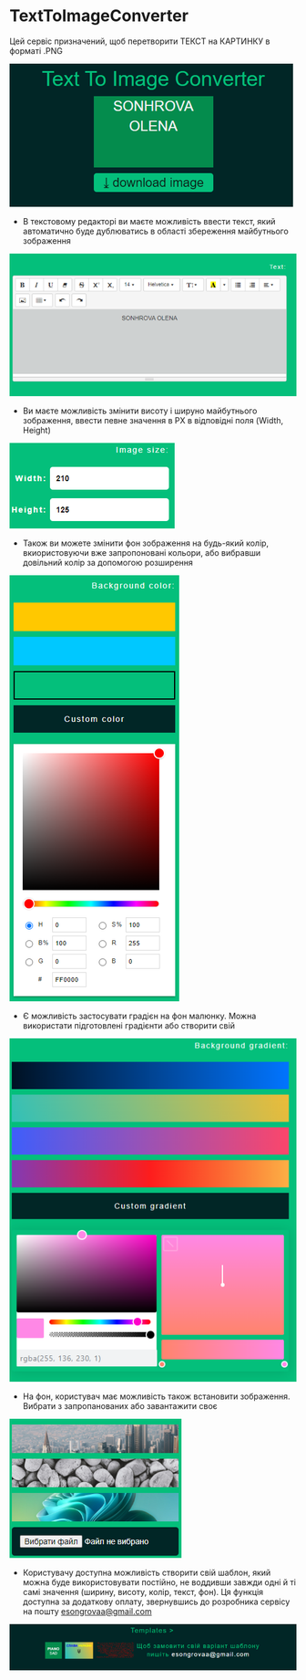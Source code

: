 # TextToImageConverter

Цей сервіс призначений, щоб перетворити ТЕКСТ на КАРТИНКУ в форматі .PNG

![Сервіс](./src/image/readme/image-5.png)

- В текстовому редакторі ви маєте можливість ввести текст, який автоматично буде дублюватись в області збереження майбутнього зображення

![Розмір зображення](./src/image/readme/image-6.png)
- Ви маєте можливість змінити висоту і шируно майбутнього зображення, ввести певне значення в PX в відповідні поля (Width, Height)

![Розмір зображення в PX](./src/image/readme/image.png)
- Також ви можете змінити фон зображення на будь-який колір, вкиористовуючи вже запропоновані кольори, або вибравши довільний колір за допомогою розширення 

![Фон колір](./src/image/readme/image-7.png)
- Є можливість застосувати градієн на фон малюнку. Можна використати підготовлені градієнти або створити свій 

![Фон градієнт](./src/image/readme/image-8.png)
- На фон, користувач має можливість також встановити зображення. Вибрати з запропанованих або завантажити своє 

![Фонове зображення](./src/image/readme/image-3.png)
- Користувачу доступна можливість створити свій шаблон, який можна буде використовувати постійно, не воддивши завжди одні й ті самі значення (ширину, висоту, колір, текст, фон). Ця функція доступна за додаткову оплату, звернувшись до розробника сервісу на пошту esongrovaa@gmail.com 

![Шаблони](./src/image/readme/image-4.png)

